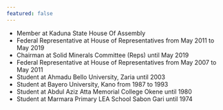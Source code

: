 ```yaml
---
featured: false
---
```

* Member at Kaduna State House Of Assembly
* Federal Representative at House of Representatives from May 2011 to May 2019
* Chairman at Solid Minerals Committee (Reps) until May 2019
* Federal Representative at House of Representatives from May 2007 to May 2011
* Student at Ahmadu Bello University, Zaria until 2003
* Student at Bayero University, Kano from 1987 to 1993
* Student at Abdul Aziz Atta Memorial College Okene until 1980
* Student at Marmara Primary LEA School Sabon Gari until 1974


